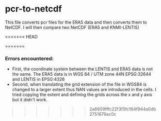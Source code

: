# pcr-to-netcdf
 This file converts pcr files for the ERA5 data and then converts them to NetCDF. I will then compare two NetCDF (ERA5 and KNMI-LENTIS)

<<<<<<< HEAD

 

=======







### Errors encountered:
* First, the coordinate system between the LENTIS and ERA5 data is not the same. The ERA5 data is in WGS 84 / UTM zone 44N EPSG:32644 and LENTIS in EPSG:4326
* Second, when translating the grid extension of the file in WGS84 is changed to a larger extent thus NAN values are introduced in the cells. I tried copying the extent and defining the grids across the x and y axis but it didn't work. 

>>>>>>> 2a6609fffc22f3f5fc164f944a0db2751679ac0c